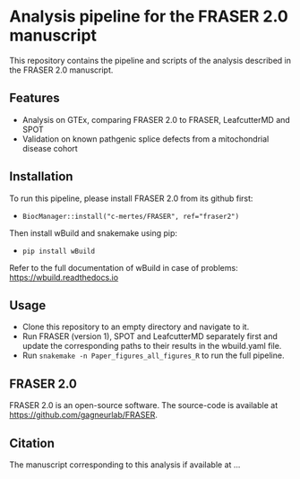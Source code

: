 # Analysis pipeline for the FRASER 2.0 manuscript

This repository contains the pipeline and scripts of the analysis described in 
the FRASER 2.0 manuscript. 

## Features

* Analysis on GTEx, comparing FRASER 2.0 to FRASER, LeafcutterMD and SPOT
* Validation on known pathgenic splice defects from a mitochondrial disease cohort

## Installation

To run this pipeline, please install FRASER 2.0 from its github first:
- `BiocManager::install("c-mertes/FRASER", ref="fraser2")`

Then install wBuild and snakemake using pip:

- `pip install wBuild`

Refer to the full documentation of wBuild in case of problems: https://wbuild.readthedocs.io

## Usage

* Clone this repository to an empty directory and navigate to it.
* Run FRASER (version 1), SPOT and LeafcutterMD separately first and update 
  the corresponding paths to their results in the wbuild.yaml file.
* Run `snakemake -n Paper_figures_all_figures_R` to run the full pipeline.

## FRASER 2.0

FRASER 2.0 is an open-source software. The source-code is available at https://github.com/gagneurlab/FRASER.

## Citation

The manuscript corresponding to this analysis if available at ...

